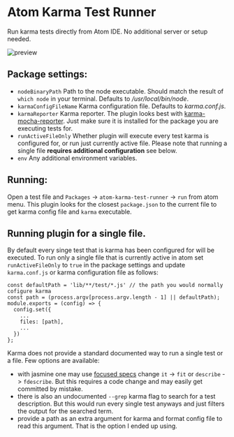 # Atom Karma Test Runner

Run karma tests directly from Atom IDE. No additional server or setup needed.

![preview](http://g.recordit.co/LJ2bbiXxQF.gif)

## Package settings:
- `nodeBinaryPath` Path to the node executable. Should match the result of ```which node``` in your terminal. Defaults to */usr/local/bin/node*.
-  `karmaConfigFileName` Karma configuration file. Defaults to *karma.conf.js*.
- `karmaReporter` Karma reporter. The plugin looks best with [karma-mocha-reporter](https://www.npmjs.com/package/karma-mocha-reporter). Just make sure it is installed for the package you are executing tests for.
- `runActiveFileOnly`  Whether plugin will execute every test karma is configured for, or run just currently active file. Please note that running a single file **requires additional configuration** see below.
- `env` Any additional environment variables.


## Running:
Open a test file  and `Packages` -> `atom-karma-test-runner` -> `run` from atom menu.
This plugin looks for the closest `package.json` to the current file to get karma config file and `karma` executable.

## Running plugin for a single file.
By default every singe test that is karma has been configured for will be executed. To run only a single file that is currently active in atom set  `runActiveFileOnly` to `true` in the package settings and update `karma.conf.js` or karma configuration file as follows:

```
const defaultPath = 'lib/**/test/*.js' // the path you would normally cofigure karma
const path = (process.argv[process.argv.length - 1] || defaultPath);
module.exports = (config) => {
  config.set({
    ...
    files: [path],
    ...
  })
};
```


Karma does not provide a standard documented way to run a single test or a file.
Few options are available:
- with jasmine one may use [focused specs](https://jasmine.github.io/2.1/focused_specs.html) change ```it``` -> ```fit``` or ```describe``` -> ```fdescribe```. But this requires a code change and may easily get committed by mistake.
- there is also an undocumented `--grep` karma flag to search for a test description. But this would run every single test anyways and just filters the output for the searched term.
- provide a path as an extra argument for karma and format config file to read this argument. That is the option I ended up using.
